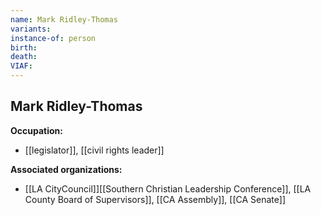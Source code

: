 ```yaml
---
name: Mark Ridley-Thomas
variants: 
instance-of: person
birth: 
death: 
VIAF: 
---
```

## Mark Ridley-Thomas

**Occupation:** 
- [[legislator]], [[civil rights leader]]

**Associated organizations:** 
- [[LA CityCouncil]][[Southern Christian Leadership Conference]], [[LA County Board of Supervisors]], [[CA Assembly]], [[CA Senate]]
